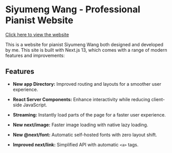 # Siyumeng Wang - Professional Pianist Website

[Click here to view the website](https://www.siyumeng.com)

This is a website for pianist Siyumeng Wang both designed and developed by me. This site is built with Next.js 13, which comes with a range of modern features and improvements:

## Features

- **New app Directory:** Improved routing and layouts for a smoother user experience.

- **React Server Components:** Enhance interactivity while reducing client-side JavaScript.

- **Streaming:** Instantly load parts of the page for a faster user experience.

- **New next/image:** Faster image loading with native lazy loading.

- **New @next/font:** Automatic self-hosted fonts with zero layout shift.

- **Improved next/link:** Simplified API with automatic `<a>` tags.

